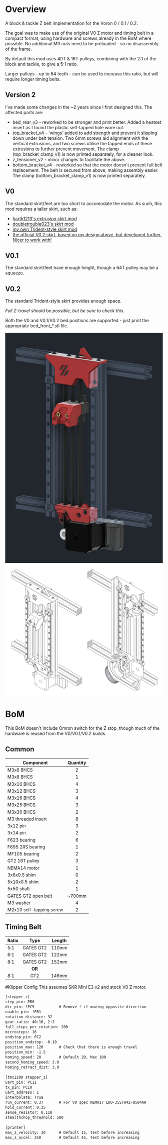 # Overview
A block & tackle Z belt implementation for the Voron 0 / 0.1 / 0.2.

The goal was to make use of the original V0 Z motor and timing belt in a compact format, using hardware and screws already in the BoM where possible. No additional M3 nuts need to be preloaded - so no disassembly of the frame.

By default this mod uses 40T & 16T pulleys, combining with the 2:1 of the block and tackle, to give a 5:1 ratio.

Larger pulleys - up to 64 teeth - can be used to increase this ratio, but will require longer timing belts.

## Version 2
I've made some changes in the ~2 years since I first designed this. The affected parts are:
* bed_rear_v3 - reworked to be stronger and print better. Added a heatset insert as I found the plastic self-tapped hole wore out.
* top_bracket_v4 - 'wings' added to add strength and prevent it slipping down under belt tension. Two 6mm screws aid alignment with the vertical extrusions, and two screws utilise the tapped ends of these extrusions to further prevent movement. The clamp (top_bracket_clamp_v1) is now printed separately, for a cleaner look.
* z_tensioner_v2 - minor changes to facilitate the above.
* bottom_bracket_v4 - reworked so that the motor doesn't prevent full belt replacement. The belt is secured from above, making assembly easier. The clamp (bottom_bracket_clamp_v1)  is now printed separately.

## V0
The standard skirt/feet are too short to accomodate the motor. As such, this mod requires a taller skirt, such as:
* [hartk1213's extrusion skirt mod](https://github.com/VoronDesign/VoronUsers/tree/master/printer_mods/hartk1213/Voron0_ExtrusionSkirt)
* [doubletrouble023's skirt mod](https://github.com/VoronDesign/VoronUsers/tree/master/printer_mods/doubletrouble/V0_Skirt_Mod)
* [my own Trident-style skirt mod](https://github.com/Fleafa/VoronUsers/tree/V0.1-Trident-skirt/printer_mods/MCMBen/Voron0_Block_and_Tackle_Z_Belt)
* [the official V0.2 skirt, based on my design above, but developed further. Nicer to work with!](https://github.com/VoronDesign/Voron-0)

## V0.1
The standard skirt/feet have enough height, though a 64T pulley may be a squeeze.

## V0.2
The standard Trident-style skirt provides enough space.

*Full Z-travel should be possible, but be sure to check this.*

Both the V0 and V0.1/V0.2 bed positions are supported - just print the appropriate bed_front_\*.stl file.

![image](./Images/Block_and_Tackle_Z_Belt_Render_v2.png)
![image](./Images/Block_and_Tackle_Z_Belt_Drawing_v2.png)

# BoM
This BoM doesn't include Omron switch for the Z stop, though much of the hardware is reused from the V0/V0.1/V0.2 builds.
## Common
Component | Quantity
--- | :-:
M3x6 BHCS | 2
M3x8 BHCS | 1
M3x10 BHCS | 4
M3x12 BHCS | 3
M3x16 BHCS | 4
M3x25 BHCS | 3
M3x30 BHCS | 2
M3 threaded insert | 8
3x12 pin | 3
3x14 pin | 2
F623 bearing | 6
F695 2RS bearing | 1
MF105 bearing | 2
GT2 16T pulley | 3
NEMA14 motor | 1
3x6x0.5 shim | 0
5x10x0.5 shim | 2
5x50 shaft | 1
GATES GT2 open belt | ~700mm
M3 washer | 4
M2x10 self-tapping screw | 2

## Timing Belt
Ratio | Type | Length
--- | :-: | ---
5:1 | GATES GT2 | 110mm
6:1 | GATES GT2 | 122mm
8:1 | GATES GT2 | 152mm
&nbsp; | **OR** | &nbsp;
8:1 | GT2 | 146mm

#Klipper Config
This assumes SKR Mini E3 v2 and stock V0 Z motor.
```
[stepper_z]
step_pin: PB0
dir_pin: !PC5           # Remove ! if moving opposite direction
enable_pin: !PB1
rotation_distance: 32
gear_ratio: 40:16, 2:1
full_steps_per_rotation: 200
microsteps: 16
endstop_pin: PC2
position_endstop: -0.10
position_max: 120       # Check that there is enough travel
position_min: -1.5
homing_speed: 20        # Default 20, Max 100
second_homing_speed: 3.0
homing_retract_dist: 3.0

[tmc2209 stepper_z]
uart_pin: PC11
tx_pin: PC10
uart_address: 1
interpolate: True
run_current: 0.37       # For V0 spec NEMA17 LDO-35STH42-0504AH
hold_current: 0.35
sense_resistor: 0.110
stealthchop_threshold: 500

[printer]
max_z_velocity: 30      # Default 15, test before increasing
max_z_accel: 350        # Default 45, test before increasing
```
